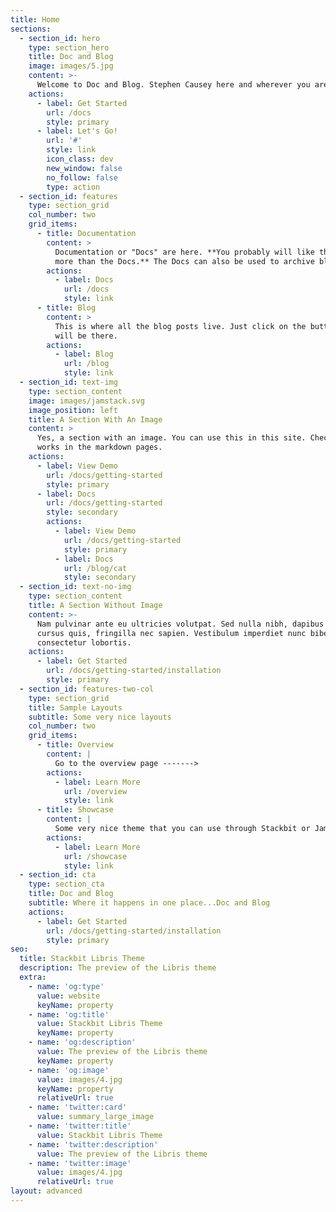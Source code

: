 ```yaml
---
title: Home
sections:
  - section_id: hero
    type: section_hero
    title: Doc and Blog
    image: images/5.jpg
    content: >-
      Welcome to Doc and Blog. Stephen Causey here and wherever you are...enjoy!
    actions:
      - label: Get Started
        url: /docs
        style: primary
      - label: Let's Go!
        url: '#'
        style: link
        icon_class: dev
        new_window: false
        no_follow: false
        type: action
  - section_id: features
    type: section_grid
    col_number: two
    grid_items:
      - title: Documentation
        content: >
          Documentation or "Docs" are here. **You probably will like the Blog
          more than the Docs.** The Docs can also be used to archive blog post.
        actions:
          - label: Docs
            url: /docs
            style: link
      - title: Blog
        content: >
          This is where all the blog posts live. Just click on the button & you
          will be there.
        actions:
          - label: Blog
            url: /blog
            style: link
  - section_id: text-img
    type: section_content
    image: images/jamstack.svg
    image_position: left
    title: A Section With An Image
    content: >
      Yes, a section with an image. You can use this in this site. Check how it
      works in the markdown pages.
    actions:
      - label: View Demo
        url: /docs/getting-started
        style: primary
      - label: Docs
        url: /docs/getting-started
        style: secondary
        actions:
          - label: View Demo
            url: /docs/getting-started
            style: primary
          - label: Docs
            url: /blog/cat
            style: secondary
  - section_id: text-no-img
    type: section_content
    title: A Section Without Image
    content: >-
      Nam pulvinar ante eu ultricies volutpat. Sed nulla nibh, dapibus sit amet
      cursus quis, fringilla nec sapien. Vestibulum imperdiet nunc bibendum
      consectetur lobortis.
    actions:
      - label: Get Started
        url: /docs/getting-started/installation
        style: primary
  - section_id: features-two-col
    type: section_grid
    title: Sample Layouts
    subtitle: Some very nice layouts
    col_number: two
    grid_items:
      - title: Overview
        content: |
          Go to the overview page ------->
        actions:
          - label: Learn More
            url: /overview
            style: link
      - title: Showcase
        content: |
          Some very nice theme that you can use through Stackbit or Jamstack.
        actions:
          - label: Learn More
            url: /showcase
            style: link
  - section_id: cta
    type: section_cta
    title: Doc and Blog
    subtitle: Where it happens in one place...Doc and Blog
    actions:
      - label: Get Started
        url: /docs/getting-started/installation
        style: primary
seo:
  title: Stackbit Libris Theme
  description: The preview of the Libris theme
  extra:
    - name: 'og:type'
      value: website
      keyName: property
    - name: 'og:title'
      value: Stackbit Libris Theme
      keyName: property
    - name: 'og:description'
      value: The preview of the Libris theme
      keyName: property
    - name: 'og:image'
      value: images/4.jpg
      keyName: property
      relativeUrl: true
    - name: 'twitter:card'
      value: summary_large_image
    - name: 'twitter:title'
      value: Stackbit Libris Theme
    - name: 'twitter:description'
      value: The preview of the Libris theme
    - name: 'twitter:image'
      value: images/4.jpg
      relativeUrl: true
layout: advanced
---
```

